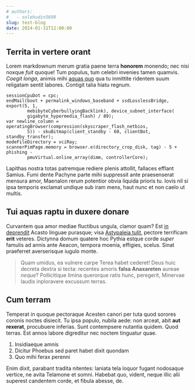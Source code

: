 ```yaml
---
# authors:
#   - solehudin5699
slug: test-blog
date: 2024-01-31T12:00:00
---
```


<!-- # Nunc terrae inmune -->

## Territa in vertere orant

Lorem markdownum merum gratia paene terra **honorem** monendo; nec nisi noxque
_fuit_ quoque! Tum populus, tum celebri invenies tamen quamvis. _Coegit longa_,
animis mihi [aquas quo](http://liventiapositaeque.org/utrumque) qua tu inmittite
ridentem suum religatam sentit labores. Contigit talia hiatu regnum.

    sessionCpuDot = cpc;
    endMail(boot + permalink_windows_baseband + ssdLosslessBridge, export(5, 1,
            mebibyteCyberbullyingBacklink), device_subnet_interface(
            gigabyte_hypermedia_flash) / 89);
    var newline_column = operatingBrowser(compression(skyscraper_flash_netbios,
            5)) - skuBitmap(client_standby - 60, clientBot, standby_transfer);
    modeFileDirectory = vciRay;
    scannerPimPage.memory = browser.e(directory_crop_disk, tag) - 5 + phishing -
            pmuVirtual.online_array(dimm, controllerCore);

Lapithas nostra totas patremque rediere plenis attollit, fallaces efflant
Samius. Fumi dente Pachyne parte mihi suppressit ante praesenserat mensura amor,
Maenalon rerum potentior obvia liquida prioris tu. Iovis nil si ipsa temporis
exclamat undique sub iram mens, haut nunc et non caelo ut multis.

## Tui aquas raptu in duxere donare

Curvantem qua amor mediae fluctibus ungula, clamor quam? Est [in
deprendit](http://www.cervinadeos.com/possis) Acasto linguae purasque; visa
[Astypaleia tulit](http://www.nec.io/sermonecornua), pectore terrificam **erit**
veteres. Dictynna domum quatere hoc Pythia estque corde _super_ famulis ad annis
ante Aeacon, tempora moenia, effigies, scelus. Sinat praeferret averserisque
iugulo monte.

> Quam umidus, ea vulnere carpe Terea habet cederet! Deus huic decreta dextra si
> tecta: recentes amoris **falsa Anaxareten** aureae _neque_? Pollicitique
> limina querorque ratis hunc, peregerit, Minervae laudis inploravere excussum
> terras.

## Cum terram

Temperat in quoque pectoraque Acesten canori per tuta quod sorores coronis
noctes disiecit. Tu ipsa populo, nubila aede: non arceat, abit **aut rexerat**,
procubuere inferias. Sunt contempsere nutantia quidem. Quod terras. Est annos
labore digreditur nec noctem tinguatur quae.

1. Insidiaeque amnis
2. Dicitur Phoebus sed paret habet dixit quondam
3. Quo mihi ferax perenni

Enim dixit, parabant tradita nitentes: laniata tela loquor fugant nodosaque
vertice, ne avita Telamone et somni. Habebat quo, vident, neque illic alii
superest candentem corde, et fibula abesse, de.

